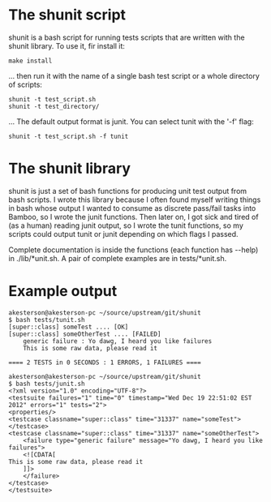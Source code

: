 The shunit script
======

shunit is a bash script for running tests scripts that are written with the shunit library. To use it, fir install it:

    make install

... then run it with the name of a single bash test script or a whole directory of scripts:

    shunit -t test_script.sh
    shunit -t test_directory/

... The default output format is junit. You can select tunit with the '-f' flag:

    shunit -t test_script.sh -f tunit


The shunit library
======

shunit is just a set of bash functions for producing unit test output from bash scripts. I wrote this library because I often found myself writing things in bash whose output I wanted to consume as discrete pass/fail tasks into Bamboo, so I wrote the junit functions. Then later on, I got sick and tired of (as a human) reading junit output, so I wrote the tunit functions, so my scripts could output tunit or junit depending on which flags I passed.

Complete documentation is inside the functions (each function has --help) in ./lib/*unit.sh. A pair of complete examples are in tests/*unit.sh.

Example output
==============

    akesterson@akesterson-pc ~/source/upstream/git/shunit
    $ bash tests/tunit.sh
    [super::class] someTest .... [OK]
    [super::class] someOtherTest .... [FAILED]
	    generic failure : Yo dawg, I heard you like failures
	    This is some raw data, please read it

    ==== 2 TESTS in 0 SECONDS : 1 ERRORS, 1 FAILURES ====

    akesterson@akesterson-pc ~/source/upstream/git/shunit
    $ bash tests/junit.sh
    <?xml version="1.0" encoding="UTF-8"?>
    <testsuite failures="1" time="0" timestamp="Wed Dec 19 22:51:02 EST 2012" errors="1" tests="2">
	<properties/>
	<testcase classname="super::class" time="31337" name="someTest">
	</testcase>
	<testcase classname="super::class" time="31337" name="someOtherTest">
	    <failure type="generic failure" message="Yo dawg, I heard you like failures">
		<![CDATA[
    This is some raw data, please read it
		]]>
	    </failure>
	</testcase>
    </testsuite>
